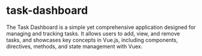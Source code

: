 # task-dashboard
The Task Dashboard is a simple yet comprehensive application designed for managing and tracking tasks. It allows users to add, view, and remove tasks, and showcases key concepts in Vue.js, including components, directives, methods, and state management with Vuex.
